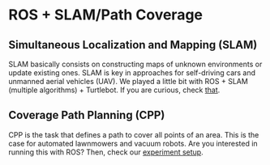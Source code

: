 # ROS + SLAM/Path Coverage

## Simultaneous Localization and Mapping (SLAM)

SLAM basically consists on constructing maps of unknown environments or update existing ones. SLAM is key in approaches for self-driving cars and unmanned aerial vehicles (UAV). We played a little bit with ROS + SLAM (multiple algorithms) + Turtlebot. If you are curious, check [that](https://github.com/S2-group/slam-path-coverage-missions/tree/SLAM-mission-rough).

## Coverage Path Planning (CPP) 

CPP is the task that defines a path to cover all points of an area. This is the case for automated lawnmowers and vacuum robots. Are you interested in running this with ROS? Then, check our [experiment setup](https://github.com/S2-group/slam-path-coverage-missions/tree/path-coverage/path_coverage).
